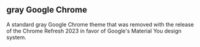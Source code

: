 ## gray Google Chrome

A standard gray Google Chrome theme that was removed with the release of the Chrome Refresh 2023 in favor of Google's Material You design system.
